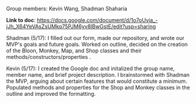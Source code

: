 Group members: Kevin Wang, Shadman Shaharia

**Link to doc**: https://docs.google.com/document/d/1o7oUvia_-jJh_X64YeVAsZsUMkq75PJM6yv8lBwGstE/edit?usp=sharing

Shadman (5/17): I filled out our form, made our repository, and wrote our MVP's goals and future goals. Worked on outline, decided on the creation of the Bloon, Monkey, Map, and Shop classes and their methods/constructors/properties .

Kevin (5/17): I created the Google doc and initalized the group name, member name, and brief project description. I brainstormed with Shadman the MVP, arguing about certain features that would constitute a minimum. Populated methods and properties for the Shop and Monkey classes in the outline and improved the formatting.
